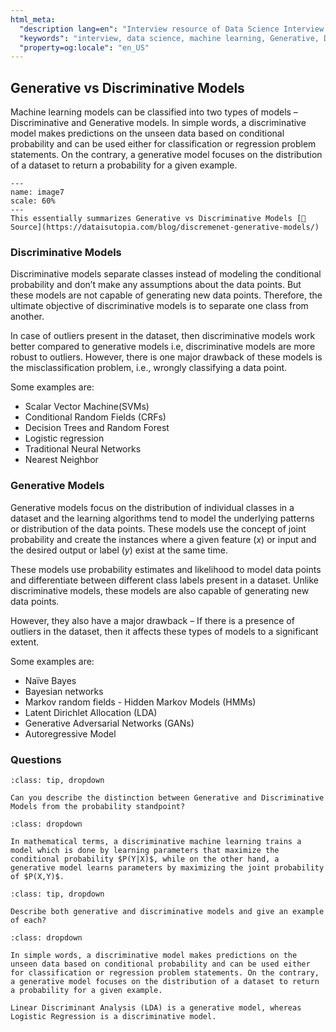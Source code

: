 ```yaml
---
html_meta:
  "description lang=en": "Interview resource of Data Science Interview focusing on Generative vs Discriminative Models."
  "keywords": "interview, data science, machine learning, Generative, Discriminative"
  "property=og:locale": "en_US"
---
```


## Generative vs Discriminative Models

Machine learning models can be classified into two types of models – Discriminative and Generative models. In simple words, a discriminative model makes predictions on the unseen data based on conditional probability and can be used either for classification or regression problem statements. On the contrary, a generative model focuses on the distribution of a dataset to return a probability for a given example.

```{figure} ../images/Algorithms/image7.PNG
---
name: image7
scale: 60%
---
This essentially summarizes Generative vs Discriminative Models [📖Source](https://dataisutopia.com/blog/discremenet-generative-models/)
```

### Discriminative Models

Discriminative models separate classes instead of modeling the conditional probability and don’t make any assumptions about the data points. But these models are not capable of generating new data points. Therefore, the ultimate objective of discriminative models is to separate one class from another.

In case of outliers present in the dataset, then discriminative models work better compared to generative models i.e, discriminative models are more robust to outliers. However, there is one major drawback of these models is the misclassification problem, i.e., wrongly classifying a data point.

Some examples are:
‌
- Scalar Vector Machine(SVMs)
- Conditional Random Fields (CRFs)
- Decision Trees and Random Forest
- Logistic regression
- Traditional Neural Networks
- Nearest Neighbor


### Generative Models

Generative models focus on the distribution of individual classes in a dataset and the learning algorithms tend to model the underlying patterns or distribution of the data points. These models use the concept of joint probability and create the instances where a given feature ($x$) or input and the desired output or label ($y$) exist at the same time.

These models use probability estimates and likelihood to model data points and differentiate between different class labels present in a dataset. Unlike discriminative models, these models are also capable of generating new data points.

However, they also have a major drawback – If there is a presence of outliers in the dataset, then it affects these types of models to a significant extent.

Some examples are:
- Naïve Bayes
- Bayesian networks
- Markov random fields
‌- Hidden Markov Models (HMMs)
- Latent Dirichlet Allocation (LDA)
- Generative Adversarial Networks (GANs)
- Autoregressive Model

### Questions

```{admonition} Problem: Mathematical Intuition
:class: tip, dropdown

Can you describe the distinction between Generative and Discriminative Models from the probability standpoint?

```

```{admonition} Solution:
:class: dropdown

In mathematical terms, a discriminative machine learning trains a model which is done by learning parameters that maximize the conditional probability $P(Y|X)$, while on the other hand, a generative model learns parameters by maximizing the joint probability of $P(X,Y)$.
```

```{admonition} Problem: [AMAZON] Difference between Generative and Discriminative Models
:class: tip, dropdown

Describe both generative and discriminative models and give an example of each?

```

```{admonition} Solution:
:class: dropdown

In simple words, a discriminative model makes predictions on the unseen data based on conditional probability and can be used either for classification or regression problem statements. On the contrary, a generative model focuses on the distribution of a dataset to return a probability for a given example.

Linear Discriminant Analysis (LDA) is a generative model, whereas Logistic Regression is a discriminative model.
```
